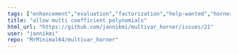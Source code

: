 ```yaml
---
tags: ["enhancement","evaluation","factorization","help-wanted","horner","horner-scheme","hornerscheme-solver","math","mathematics","multivariate","multivariate-polynomials","polynomial","polynomial-evaluation","polynomials","python","python3"]
title: "allow multi coefficient polynomials"
html_url: "https://github.com/jannikmi/multivar_horner/issues/21"
user: "jannikmi"
repo: "MrMinimal64/multivar_horner"
---
```


